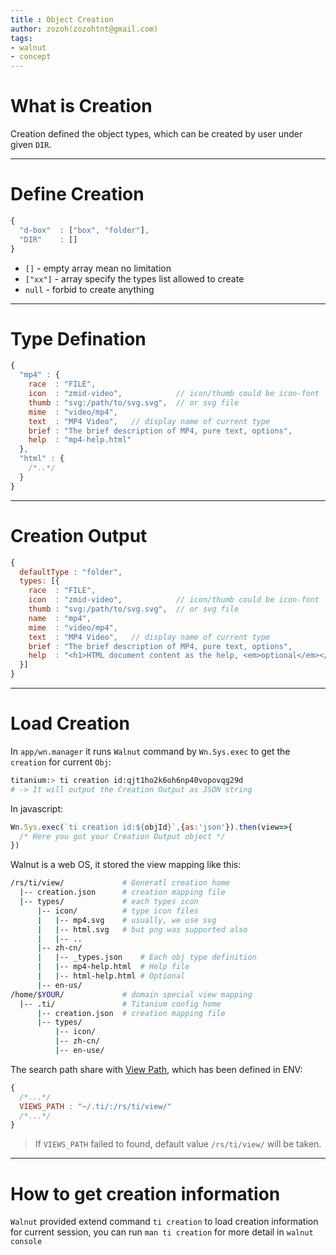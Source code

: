 ```yaml
---
title : Object Creation
author: zozoh(zozohtnt@gmail.com)
tags:
- walnut
- concept
---
```


# What is Creation

Creation defined the object types, which can be created by user under given `DIR`.

--------------------------------------------------
# Define Creation

```js
{
  "d-box"  : ["box", "folder"],
  "DIR"    : []
}
```

- `[]` - empty array mean no limitation
- `["xx"]` - array specify the types list allowed to create
- `null` - forbid to create anything

--------------------------------------------------
# Type Defination

```js
{
  "mp4" : {
    race  : "FILE",
    icon  : "zmid-video",            // icon/thumb could be icon-font
    thumb : "svg:/path/to/svg.svg",  // or svg file
    mime  : "video/mp4",
    text  : "MP4 Video",   // display name of current type
    brief : "The brief description of MP4, pure text, options",
    help  : "mp4-help.html"
  }, 
  "html" : {
    /*..*/
  }
}
```

--------------------------------------------------
# Creation Output

```js
{
  defaultType : "folder",
  types: [{
    race  : "FILE",
    icon  : "zmid-video",            // icon/thumb could be icon-font
    thumb : "svg:/path/to/svg.svg",  // or svg file
    name  : "mp4",
    mime  : "video/mp4",
    text  : "MP4 Video",   // display name of current type
    brief : "The brief description of MP4, pure text, options",
    help  : "<h1>HTML document content as the help, <em>optional</em></h1>"
  }]
}
```

--------------------------------------------------
# Load Creation

In `app/wn.manager` it runs `Walnut` command by `Wn.Sys.exec` to
get the `creation` for current `Obj`: 

```bash
titanium:> ti creation id:qjt1ho2k6oh6np40vopovqg29d
# -> It will output the Creation Output as JSON string
```

In javascript:

```js
Wn.Sys.exec(`ti creation id:${objId}`,{as:'json'}).then(view=>{
  /* Here you got your Creation Output object */
})
```

Walnut is a web OS, it stored the view mapping like this:

```bash
/rs/ti/view/             # Generatl creation home
  |-- creation.json      # creation mapping file
  |-- types/             # each types icon
      |-- icon/          # type icon files
      |   |-- mp4.svg    # usually, we use svg
      |   |-- html.svg   # but png was supported also
      |   |-- ..
      |-- zh-cn/
      |   |-- _types.json    # Each obj type definition
      |   |-- mp4-help.html  # Help file
      |   |-- html-help.html # Optional
      |-- en-us/
/home/$YOUR/             # domain special view mapping
  |-- .ti/               # Titanium config home
      |-- creation.json  # creation mapping file
      |-- types/
          |-- icon/
          |-- zh-cn/
          |-- en-use/
```

The search path share with [View Path](view.md), which has been defined in ENV:

```js
{
  /*...*/
  VIEWS_PATH : "~/.ti/:/rs/ti/view/"
  /*...*/
}
```

> If `VIEWS_PATH` failed to found, default value `/rs/ti/view/` will be taken.

--------------------------------------------------
# How to get creation information

`Walnut` provided extend command `ti creation` to load creation information for current session, you can run `man ti creation` for more detail in `walnut console`